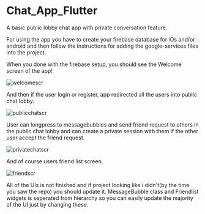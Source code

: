 # Chat_App_Flutter
A basic public lobby chat app with private conversation feature. 

For using the app you have to create your firebase database for iOs and/or android and then follow the instructions for 
adding the google-services files into the project. 

When you done with the firebase setup, you should see the Welcome screen of the app!

![welcomescr](https://user-images.githubusercontent.com/33608786/167622795-437c841f-3af5-416f-90b3-6c0216c2c203.png)

And then if the user login or register, app redirected all the users into public chat lobby.

![publicchatscr](https://user-images.githubusercontent.com/33608786/167623421-b3844df2-9acf-4106-b38d-e9cba751e1f7.png)

User can longpress to messagebubbles and send friend request to others in the public chat lobby and can create a private session with them if the other user accept the
friend request.

![privatechatscr](https://user-images.githubusercontent.com/33608786/167623620-91491ccf-47c3-4004-b8a7-c88d40efce6e.png)

And of course users friend list screen. 

![friendscr](https://user-images.githubusercontent.com/33608786/167624193-9306088b-4eae-403e-bef1-711e2fa6def7.png)



All of the UIs is not finished and if project looking like i didn't(by the time you saw the repo) you should update it. MessageBubble class and Friendlist widgets is 
seperated from hierarchy so you can easily update the majority of the UI just by changing these.


